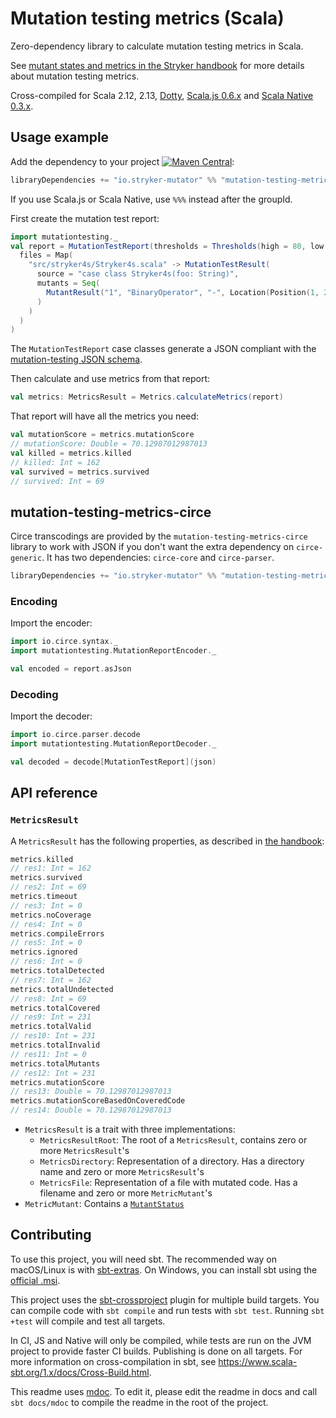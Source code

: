 # Mutation testing metrics (Scala)

Zero-dependency library to calculate mutation testing metrics in Scala.

See [mutant states and metrics in the Stryker handbook](https://github.com/stryker-mutator/stryker-handbook/blob/master/mutant-states-and-metrics.md#readme) for more details about mutation testing metrics.

Cross-compiled for Scala 2.12, 2.13, [Dotty](https://dotty.epfl.ch/), [Scala.js 0.6.x](http://www.scala-js.org/) and [Scala Native 0.3.x](https://www.scala-native.org/).

## Usage example

Add the dependency to your project [![Maven Central](https://img.shields.io/maven-central/v/io.stryker-mutator/mutation-testing-metrics_2.13.svg?label=Maven%20Central&colorB=brightgreen)](https://search.maven.org/artifact/io.stryker-mutator/mutation-testing-metrics_2.13):

```scala
libraryDependencies += "io.stryker-mutator" %% "mutation-testing-metrics" % version
```

If you use Scala.js or Scala Native, use `%%%` instead after the groupId.

First create the mutation test report:

```scala
import mutationtesting._
val report = MutationTestReport(thresholds = Thresholds(high = 80, low = 10),
  files = Map(
    "src/stryker4s/Stryker4s.scala" -> MutationTestResult(
      source = "case class Stryker4s(foo: String)",
      mutants = Seq(
        MutantResult("1", "BinaryOperator", "-", Location(Position(1, 2), Position(2, 3)), status = MutantStatus.Killed)
      )
    )
  )
)
```

The `MutationTestReport` case classes generate a JSON compliant with the [mutation-testing JSON schema](https://github.com/stryker-mutator/mutation-testing-elements/blob/master/packages/mutation-testing-report-schema/src/mutation-testing-report-schema.json).


Then calculate and use metrics from that report:

```scala
val metrics: MetricsResult = Metrics.calculateMetrics(report)
```

That report will have all the metrics you need:

```scala
val mutationScore = metrics.mutationScore
// mutationScore: Double = 70.12987012987013
val killed = metrics.killed
// killed: Int = 162
val survived = metrics.survived
// survived: Int = 69
```

## mutation-testing-metrics-circe

Circe transcodings are provided by the `mutation-testing-metrics-circe` library to work with JSON if you don't want the extra dependency on `circe-generic`. It has two dependencies: `circe-core` and `circe-parser`.

```scala
libraryDependencies += "io.stryker-mutator" %% "mutation-testing-metrics-circe" % version
```

### Encoding

Import the encoder:

```scala
import io.circe.syntax._
import mutationtesting.MutationReportEncoder._

val encoded = report.asJson
```

### Decoding

Import the decoder:

```scala
import io.circe.parser.decode
import mutationtesting.MutationReportDecoder._

val decoded = decode[MutationTestReport](json)
```

## API reference

### `MetricsResult`

A `MetricsResult` has the following properties, as described in [the handbook](https://github.com/stryker-mutator/stryker-handbook/blob/master/mutant-states-and-metrics.md): 
 
```scala
metrics.killed
// res1: Int = 162
metrics.survived
// res2: Int = 69
metrics.timeout
// res3: Int = 0
metrics.noCoverage
// res4: Int = 0
metrics.compileErrors
// res5: Int = 0
metrics.ignored
// res6: Int = 0
metrics.totalDetected
// res7: Int = 162
metrics.totalUndetected
// res8: Int = 69
metrics.totalCovered
// res9: Int = 231
metrics.totalValid
// res10: Int = 231
metrics.totalInvalid
// res11: Int = 0
metrics.totalMutants
// res12: Int = 231
metrics.mutationScore
// res13: Double = 70.12987012987013
metrics.mutationScoreBasedOnCoveredCode
// res14: Double = 70.12987012987013
```

- `MetricsResult` is a trait with three implementations:
  - `MetricsResultRoot`: The root of a `MetricsResult`, contains zero or more `MetricsResult`'s
  - `MetricsDirectory`: Representation of a directory. Has a directory name and zero or more `MetricsResult`'s
  - `MetricsFile`: Representation of a file with mutated code. Has a filename and zero or more `MetricMutant`'s
- `MetricMutant`: Contains a [`MutantStatus`](https://github.com/stryker-mutator/stryker-handbook/blob/master/mutant-states-and-metrics.md#mutant-states)

## Contributing

To use this project, you will need sbt. The recommended way on macOS/Linux is with [sbt-extras](https://github.com/paulp/sbt-extras). On Windows, you can install sbt using the [official .msi](https://www.scala-sbt.org/download.html).

This project uses the [sbt-crossproject](https://github.com/portable-scala/sbt-crossproject) plugin for multiple build targets. You can compile code with `sbt compile` and run tests
with `sbt test`. Running `sbt +test` will compile and test all targets. 

In CI, JS and Native will only be compiled, while tests are run on the JVM project to provide faster CI builds. Publishing is done on all targets. For more information on
cross-compilation in sbt, see <https://www.scala-sbt.org/1.x/docs/Cross-Build.html>.

This readme uses [mdoc](https://scalameta.org/mdoc/). To edit it, please edit the readme in docs and call `sbt docs/mdoc` to compile the readme in the root of the project.
